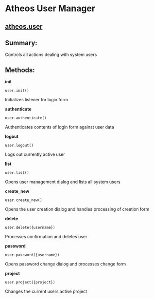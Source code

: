 # Atheos User Manager
## [atheos.user](https://github.com/Atheos/Atheos/blob/master/components/user/init.js)

## Summary:

Controls all actions dealing with system users

## Methods:

**init**

    user.init()

Initializes listener for login form

**authenticate**

    user.authenticate()

Authenticates contents of login form against user data

**logout**

    user.logout()  

Logs out currently active user

**list**

    user.list()

Opens user management dialog and lists all system users

**create_new**

    user.create_new()

Opens the user creation dialog and handles processing of creation form

**delete**

    user.delete({username})

Processes confirmation and deletes user

**password**

    user.password({username})

Opens password change dialog and processes change form

**project**

    user.project({project})

Changes the current users active project